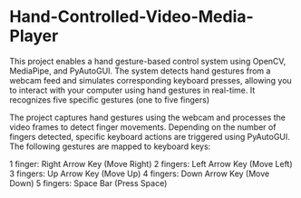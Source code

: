 # Hand-Controlled-Video-Media-Player
This project enables a hand gesture-based control system using OpenCV, MediaPipe, and PyAutoGUI. The system detects hand gestures from a webcam feed and simulates corresponding keyboard presses, allowing you to interact with your computer using hand gestures in real-time. It recognizes five specific gestures (one to five fingers)


The project captures hand gestures using the webcam and processes the video frames to detect finger movements. Depending on the number of fingers detected, specific keyboard actions are triggered using PyAutoGUI. The following gestures are mapped to keyboard keys:

1 finger: Right Arrow Key (Move Right)
2 fingers: Left Arrow Key (Move Left)
3 fingers: Up Arrow Key (Move Up)
4 fingers: Down Arrow Key (Move Down)
5 fingers: Space Bar (Press Space)
